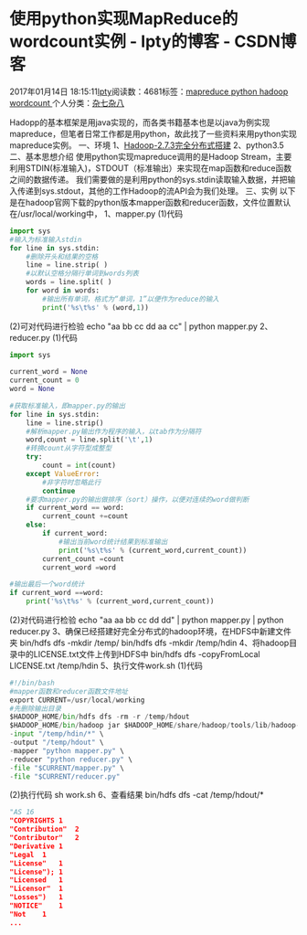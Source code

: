 
# 使用python实现MapReduce的wordcount实例 - lpty的博客 - CSDN博客

2017年01月14日 18:15:11[lpty](https://me.csdn.net/sinat_33741547)阅读数：4681标签：[mapreduce																](https://so.csdn.net/so/search/s.do?q=mapreduce&t=blog)[python																](https://so.csdn.net/so/search/s.do?q=python&t=blog)[hadoop																](https://so.csdn.net/so/search/s.do?q=hadoop&t=blog)[wordcount																](https://so.csdn.net/so/search/s.do?q=wordcount&t=blog)[
							](https://so.csdn.net/so/search/s.do?q=hadoop&t=blog)[
																					](https://so.csdn.net/so/search/s.do?q=python&t=blog)个人分类：[杂七杂八																](https://blog.csdn.net/sinat_33741547/article/category/7513215)
[
																								](https://so.csdn.net/so/search/s.do?q=python&t=blog)
[
				](https://so.csdn.net/so/search/s.do?q=mapreduce&t=blog)
[
			](https://so.csdn.net/so/search/s.do?q=mapreduce&t=blog)

Hadopp的基本框架是用java实现的，而各类书籍基本也是以java为例实现mapreduce，但笔者日常工作都是用python，故此找了一些资料来用python实现mapreduce实例。
一、环境
1、[Hadoop-2.7.3完全分布式搭建](http://blog.csdn.net/sinat_33741547/article/details/54427113)
2、python3.5
二、基本思想介绍
使用python实现mapreduce调用的是Hadoop Stream，主要利用STDIN(标准输入)，STDOUT（标准输出）来实现在map函数和reduce函数之间的数据传递。
我们需要做的是利用python的sys.stdin读取输入数据，并把输入传递到sys.stdout，其他的工作Hadoop的流API会为我们处理。
三、实例
以下是在hadoop官网下载的python版本mapper函数和reducer函数，文件位置默认在/usr/local/working中，
1、mapper.py
(1)代码

```python
import sys  
#输入为标准输入stdin  
for line in sys.stdin:  
    #删除开头和结果的空格  
    line = line.strip( )  
    #以默认空格分隔行单词到words列表  
    words = line.split( )  
    for word in words:  
        #输出所有单词，格式为“单词，1”以便作为reduce的输入  
        print('%s\t%s' % (word,1))
```
(2)可对代码进行检验
echo "aa bb cc dd aa cc" | python mapper.py
2、reducer.py
(1)代码

```python
import sys  
  
current_word = None  
current_count = 0  
word = None  
  
#获取标准输入，即mapper.py的输出  
for line in sys.stdin:  
    line = line.strip()  
    #解析mapper.py输出作为程序的输入，以tab作为分隔符  
    word,count = line.split('\t',1)  
    #转换count从字符型成整型  
    try:  
        count = int(count)  
    except ValueError:  
        #非字符时忽略此行  
        continue  
    #要求mapper.py的输出做排序（sort）操作，以便对连续的word做判断  
    if current_word == word:  
        current_count +=count  
    else:  
        if current_word:  
            #输出当前word统计结果到标准输出  
            print('%s\t%s' % (current_word,current_count))  
        current_count =count  
        current_word =word  
  
#输出最后一个word统计  
if current_word ==word:  
    print('%s\t%s' % (current_word,current_count))
```
(2)对代码进行检验
echo "aa aa bb cc dd dd" | python mapper.py | python reducer.py
3、确保已经搭建好完全分布式的hadoop环境，在HDFS中新建文件夹
bin/hdfs dfs -mkdir /temp/
bin/hdfs dfs -mkdir /temp/hdin
4、将hadoop目录中的LICENSE.txt文件上传到HDFS中
bin/hdfs dfs -copyFromLocal LICENSE.txt /temp/hdin
5、执行文件work.sh
(1)代码

```python
#!/bin/bash  
#mapper函数和reducer函数文件地址
export CURRENT=/usr/local/working
#先删除输出目录  
$HADOOP_HOME/bin/hdfs dfs -rm -r /temp/hdout   
$HADOOP_HOME/bin/hadoop jar $HADOOP_HOME/share/hadoop/tools/lib/hadoop-streaming-2.7.3.jar \
-input "/temp/hdin/*" \
-output "/temp/hdout" \
-mapper "python mapper.py" \
-reducer "python reducer.py" \
-file "$CURRENT/mapper.py" \
-file "$CURRENT/reducer.py"
```
(2)执行代码
sh work.sh
6、查看结果
bin/hdfs dfs -cat /temp/hdout/*

```python
"AS	16
"COPYRIGHTS	1
"Contribution"	2
"Contributor"	2
"Derivative	1
"Legal	1
"License"	1
"License");	1
"Licensed	1
"Licensor"	1
"Losses")	1
"NOTICE"	1
"Not	1
...
```




